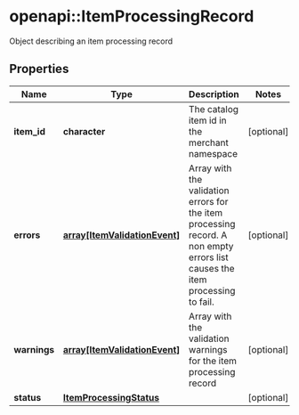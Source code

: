 # openapi::ItemProcessingRecord

Object describing an item processing record

## Properties
Name | Type | Description | Notes
------------ | ------------- | ------------- | -------------
**item_id** | **character** | The catalog item id in the merchant namespace | [optional] 
**errors** | [**array[ItemValidationEvent]**](ItemValidationEvent.md) | Array with the validation errors for the item processing record. A non empty errors list causes the item processing to fail. | [optional] 
**warnings** | [**array[ItemValidationEvent]**](ItemValidationEvent.md) | Array with the validation warnings for the item processing record | [optional] 
**status** | [**ItemProcessingStatus**](ItemProcessingStatus.md) |  | [optional] 


